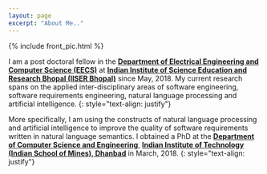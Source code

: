 ```yaml
---
layout: page
excerpt: "About Me.."
---
```



<div class='pure-g'>

<div class='pure-u-1 pure-u-sm-1-2 pure-u-md-13-24 top-left'> {% include front_pic.html %} </div>

<div class='pure-u-1 pure-u-sm-1-2 pure-u-md-11-24 top-right' markdown='1'>
</div>
</div>

I am a post doctoral fellow in the **[Department of Electrical Engineering and Computer Science (EECS)](https://eecs.iiserb.ac.in/)** at **[Indian Institute of Science Education and Research Bhopal (IISER Bhopal)](https://www.iiserb.ac.in/)** since May, 2018. My current research spans on the applied inter-disciplinary areas of software engineering, software requirements engineering, natural language processing and artificial intelligence. 
{: style="text-align: justify"}

More specifically, I am using the constructs of natural language processing and artificial intelligence to improve the quality of software requirements written in natural language semantics. I obtained a PhD at the **[Department of Computer Science and Engineering](https://www.iitism.ac.in/index.php/Departments/dept_cse)**, **[Indian Institute of Technology (Indian School of Mines), Dhanbad](https://www.iitism.ac.in/)** in March, 2018. 
{: style="text-align: justify"}







